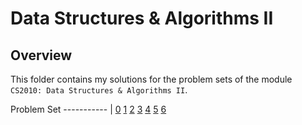# Data Structures & Algorithms II

## Overview
This folder contains my solutions for the problem sets of the module `CS2010: Data Structures & Algorithms II`.

Problem Set
----------- |
[0](https://github.com/shumarb/coursework/tree/master/modules/data-structures-and-algorithms/cs2010/problem-sets/problem-set-0)
[1](https://github.com/shumarb/coursework/tree/master/modules/data-structures-and-algorithms/cs2010/problem-sets/problem-set-1)
[2](https://github.com/shumarb/coursework/tree/master/modules/data-structures-and-algorithms/cs2010/problem-sets/problem-set-2)
[3](https://github.com/shumarb/coursework/tree/master/modules/data-structures-and-algorithms/cs2010/problem-sets/problem-set-3)
[4](https://github.com/shumarb/coursework/tree/master/modules/data-structures-and-algorithms/cs2010/problem-sets/problem-set-4)
[5](https://github.com/shumarb/coursework/tree/master/modules/data-structures-and-algorithms/cs2010/problem-sets/problem-set-5)
[6](https://github.com/shumarb/coursework/tree/master/modules/data-structures-and-algorithms/cs2010/problem-sets/problem-set-6)

